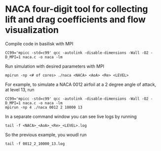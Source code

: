 # NACA four-digit tool for collecting lift and drag coefficients and flow visualization
Compile code in basilisk with MPI
```
CC99='mpicc -std=c99' qcc -autolink -disable-dimensions -Wall -O2 -D_MPI=1 naca.c -o naca -lm
```
Run simulation with desired parameters with MPI
```
mpirun -np <# of cores> ./naca <NACA> <AoA> <Re> <LEVEL>
```
For example, to simulate a NACA 0012 airfoil at a 2 degree angle of attack, at level 13, run
```
CC99='mpicc -std=c99' qcc -autolink -disable-dimensions -Wall -O2 -D_MPI=1 naca.c -o naca -lm
mpirun -np 4 ./naca 0012 2 10000 13
```
In a separate command window you can see live logs by running
```
tail -f <NACA>_<AoA>_<Re>_<LEVEL>.log
```
So the previous example, you woudl run
```
tail -f 0012_2_10000_13.log
```
